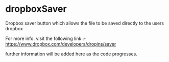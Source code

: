 dropboxSaver
============

Dropbox saver button which allows the file to be saved directly to the users dropbox


For more info. visit the following link :-
	https://www.dropbox.com/developers/dropins/saver

further information will be added here as the code progresses.
